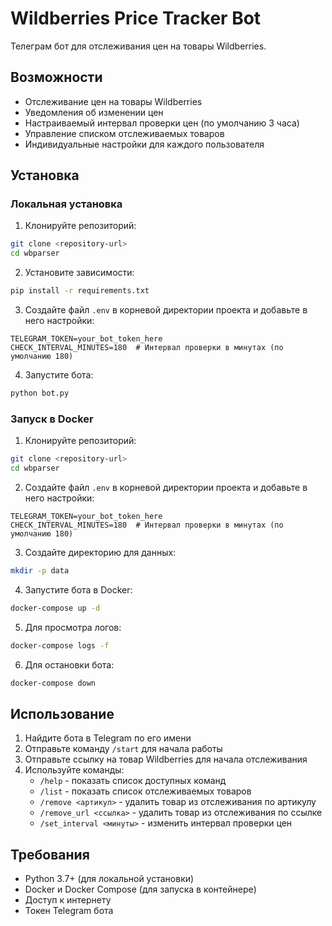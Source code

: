 # Wildberries Price Tracker Bot

Телеграм бот для отслеживания цен на товары Wildberries.

## Возможности

- Отслеживание цен на товары Wildberries
- Уведомления об изменении цен
- Настраиваемый интервал проверки цен (по умолчанию 3 часа)
- Управление списком отслеживаемых товаров
- Индивидуальные настройки для каждого пользователя

## Установка

### Локальная установка

1. Клонируйте репозиторий:
```bash
git clone <repository-url>
cd wbparser
```

2. Установите зависимости:
```bash
pip install -r requirements.txt
```

3. Создайте файл `.env` в корневой директории проекта и добавьте в него настройки:
```
TELEGRAM_TOKEN=your_bot_token_here
CHECK_INTERVAL_MINUTES=180  # Интервал проверки в минутах (по умолчанию 180)
```

4. Запустите бота:
```bash
python bot.py
```

### Запуск в Docker

1. Клонируйте репозиторий:
```bash
git clone <repository-url>
cd wbparser
```

2. Создайте файл `.env` в корневой директории проекта и добавьте в него настройки:
```
TELEGRAM_TOKEN=your_bot_token_here
CHECK_INTERVAL_MINUTES=180  # Интервал проверки в минутах (по умолчанию 180)
```

3. Создайте директорию для данных:
```bash
mkdir -p data
```

4. Запустите бота в Docker:
```bash
docker-compose up -d
```

5. Для просмотра логов:
```bash
docker-compose logs -f
```

6. Для остановки бота:
```bash
docker-compose down
```

## Использование

1. Найдите бота в Telegram по его имени
2. Отправьте команду `/start` для начала работы
3. Отправьте ссылку на товар Wildberries для начала отслеживания
4. Используйте команды:
   - `/help` - показать список доступных команд
   - `/list` - показать список отслеживаемых товаров
   - `/remove <артикул>` - удалить товар из отслеживания по артикулу
   - `/remove_url <ссылка>` - удалить товар из отслеживания по ссылке
   - `/set_interval <минуты>` - изменить интервал проверки цен

## Требования

- Python 3.7+ (для локальной установки)
- Docker и Docker Compose (для запуска в контейнере)
- Доступ к интернету
- Токен Telegram бота 